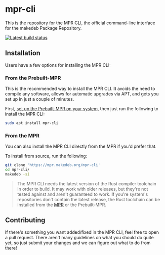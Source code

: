 # mpr-cli
This is the repository for the MPR CLI, the official command-line interface for the makedeb Package Repository.

[![Latest build status](https://img.shields.io/drone/build/makedeb/mpr-cli?logo=drone&server=https%3A%2F%2Fdrone.hunterwittenborn.com)](https://drone.hunterwittenborn.com/makedeb/mpr-cli/latest)

## Installation
Users have a few options for installing the MPR CLI:

### From the Prebuilt-MPR
This is the recommended way to install the MPR CLI. It avoids the need to compile any software, allows for automatic upgrades via APT, and gets you set up in just a couple of minutes.

First, [set up the Prebuilt-MPR on your system](https://docs.makedeb.org/prebuilt-mpr/getting-started), then just run the following to install the MPR CLI:

```sh
sudo apt install mpr-cli
```

### From the MPR
You can also install the MPR CLI directly from the MPR if you'd prefer that.

To install from source, run the following:

```sh
git clone 'https://mpr.makedeb.org/mpr-cli'
cd mpr-cli/
makedeb -si
```

> The MPR CLI needs the latest version of the Rust compiler toolchain in order to build. It may work with older releases, but they're not tested against and aren't guaranteed to work. If you're system's repositories don't contain the latest release, the Rust toolchain can be installed from the [MPR](https://mpr.makedeb.org/packages/rustc) or the Prebuilt-MPR.

## Contributing
If there's something you want added/fixed in the MPR CLI, feel free to open a pull request. There aren't many guidelines on what you should do quite yet, so just submit your changes and we can figure out what to do from there!
